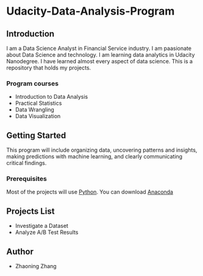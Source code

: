 # Udacity-Data-Analysis-Program

## Introduction

I am a Data Science Analyst in Financial Service industry. I am paasionate about Data Science and technology. I am learning data analytics in Udacity Nanodegree. I have learned almost every aspect of data science. This is a repository that holds my projects. 

### Program courses

* Introduction to Data Analysis
* Practical Statistics
* Data Wrangling
* Data Visualization

## Getting Started

This program will include organizing data, uncovering patterns and insights, making predictions with machine learning, and clearly communicating critical findings.

### Prerequisites

Most of the projects will use [Python](https://www.python.org). You can download [Anaconda](https://www.continuum.io/downloads)

## Projects List

 * Investigate a Dataset
 * Analyze A/B Test Results

## Author

* Zhaoning Zhang
